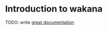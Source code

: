 # Introduction to wakana

TODO: write [great documentation](http://jacobian.org/writing/what-to-write/)
